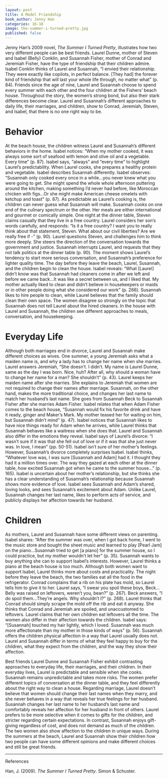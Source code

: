 ```yaml
---
layout: post
title: A Model Friendship
book_author: Jenny Han
categories: 16-18
image: the-summer-i-turned-pretty.jpg
published: false
---
```


Jenny Han’s 2009 novel, _The Summer I Turned Pretty_, illustrates how two very
different people can be best friends. Laurel Dunne, mother of Steven and Isabel
(Belly) Conklin, and Susannah Fisher, mother of Conrad and Jeremiah Fisher, have
the type of friendship that their children admire. Isabel Conklin thinks of
Laurel and Susannah, “I envied their relationship. They were exactly like
copilots, in perfect balance. [They had] the forever kind of friendship that
will last your whole life through, no matter what” (p. 84). Friends since the
age of nine, Laurel and Susannah choose to spend every summer with each other
and the four children at the Fishers’ beach house. Throughout the story, the
women’s strong bond, but also their stark differences become clear. Laurel and
Susannah’s different approaches to daily life, their marriages, and children,
show to Conrad, Jeremiah, Steven, and Isabel, that there is no one right way to
be.

# Behavior

At the beach house, the children witness Laurel and Susannah’s different
behaviors in the home. Isabel notices: “When my mother cooked, it was always
some sort of seafood with lemon and olive oil and a vegetable. Every time” (p.
87). Isabel says, “always” and “every time” to highlight Laurel’s
predictability. When Laurel cooks, she prepares a healthy protein and vegetable.
Isabel describes Susannah differently. Isabel observes: “Susannah only cooked
every once in a while…you never knew what you were going to get. She might spend
the whole whole afternoon puttering around the kitchen, making something I’d
never had before, like Moroccan chicken with figs…Or she might make American
cheese omelets with ketchup and toast” (p. 87). As predictable as Laurel’s
cooking is, the children can never guess what Susannah will make. Susannah cooks
on one end of the culinary spectrum or the other. Her meals are either
international and gourmet or comically simple. One night at the dinner table,
Steven claims casually that they live in a free country. Laurel considers her
son’s words carefully, and responds: “Is it a free country? I want you to really
think about that statement, Steven. What about our civil liberties? Are we
really free if -” (p. 90). Laurel questions Steven, and challenges him to think
more deeply. She steers the direction of the conversation towards the government
and justice. Susannah interrupts Laurel, and requests that they not talk
politics at the dinner table (p. 90). The moment shows Laurel’s tendency to
start more serious conversation, and Susannah’s preference for lighter quality
time. The day before they leave the beach, Laurel, Susannah, and the children
begin to clean the house. Isabel reveals: “What [Laurel] didn’t know was that
Susannah had cleaners come in after we left and before we came back…It was like
a secret between us, and I liked that. My mother actually liked to clean and
didn’t believe in housekeepers or maids or in other people doing what she
considered our work” (p. 266). Susannah likes to hire people to clean, while
Laurel believes that the family should clean their own space. The women disagree
so strongly on the topic that Susannah does not tell Laurel about the hired
cleaners. In the house with Laurel and Susannah, the children see different
approaches to meals, conversation, and housekeeping.

# Everyday Life

Although both marriages end in divorce, Laurel and Susannah make different
choices as wives. One summer, a young Jeremiah asks what a maiden name is, and
why a lady has to change her name when she marries. Laurel answers Jeremiah,
“She doesn’t. I didn’t. My name is Laurel Dunne, same as the day I was born.
Nice, huh? After all, why should a woman have to change her name for a man? She
shouldn’t” (p. 43). Laurel keeps her maiden name after she marries. She explains
to Jeremiah that women are not required to change their names after marriage.
Susannah, on the other hand, makes the more traditional choice, and changes her
last name to match her husband’s last name. She goes from Susannah Beck to
Susannah Fisher after she marries Adam Fisher. Isabel relates that when Adam
Fisher comes to the beach house, “Susannah would fix his favorite drink and have
it ready, ginger and Maker’s Mark. My mother teased her for waiting on him, but
Susannah didn’t mind” (p. 47). Isabel notices that Susannah likes to have nice
things ready for Adam when he arrives, while Laurel thinks that Susannah behaves
like a waitress when she does that. Laurel and Susannah also differ in the
emotions they reveal. Isabel says of Laurel’s divorce:  “I wasn’t sure if it was
that she fell out of love or if it was that she just never was. In love, I mean”
(pp. 50-51). Isabel isn’t sure of her mother’s feelings. However, Susannah’s
divorce completely surprises Isabel. Isabel thinks, “Whatever love was, I was
sure [Susannah and Adam] had it. I thought they had it a million times over. The
way they gazed at each other at the dinner table, how excited Susannah got when
he came to the summer house…” (p. 165). Isabel is uncertain about her mother’s
relationship, but she thinks she has a clear understanding of Susannah’s
relationship because Susannah shows more evidence of love. Isabel sees Susannah
and Adam’s shared, loving looks, and sees Susannah’s excitement about Adam.
Unlike Laurel, Susannah changes her last name, likes to perform acts of service,
and publicly displays her affection towards her husband.

# Children

As mothers, Laurel and Susannah have some different views on parenting. Isabel
shares: “After the summer was over, when I got back home, I went to the music
store and bought the sheet music and learned to play [Pearl Jam] on the
piano…Susannah tried to get [a piano] for the summer house, so I could practice,
but my mother wouldn’t let her” (p. 35). Susannah wants to buy anything she can
to support Isabel’s interests. However, Laurel thinks a piano at the beach house
is too much. Although both women want to support Isabel, Laurel thinks more
about costs and practicality. The night before they leave the beach, the two
families eat all the food in the refrigerator. Conrad complains that a rib on
his plate has mold, so Laurel tells him to give it to her. Laurel says, “I swear
you spoil these boys, Beck…Belly was raised on leftovers, weren’t you, bean?”
(p. 267). Beck answers, “I do spoil them…They’re angels. Why shouldn’t I?” (p.
268). Laurel thinks that Conrad should simply scrape the mold off the rib and
eat it anyway. She thinks that Conrad and Jeremiah are spoiled, and unaccustomed
to leftovers. Laurel claims that her own children eat leftovers all the time.
The women also differ in their affection towards the children. Isabel says:
“[Susannah] touched my hair lightly, which I loved. Susannah was much more
affectionate than my mother in those kinds of ways” (p. 56). Susannah offers the
children physical affection in a way that Laurel usually does not. Laurel and
Susannah differ in terms of what they feel happy to buy for the children, what
they expect from the children, and the way they show their affection.

Best friends Laurel Dunne and Susannah Fisher exhibit contrasting approaches to
everyday life, their marriages, and their children. In their everyday lives,
Laurel is predictable and sensible when she cooks. Susannah remains
unpredictable and takes more risks. The women prefer different topics of
conversation at the dinner table, and they feel differently about the right way
to clean a house. Regarding marriage, Laurel doesn’t believe that women should
change their last names when they marry, and she never behaves in a way that
reveals her true feelings for her husband. Susannah changes her last name to her
husband’s last name and comfortably reveals her affection for her husband in
front of others. Laurel prefers to be more selective when it comes to gifts for
the children, and stricter regarding certain expectations. In contrast, Susannah
enjoys gift-giving regardless of cost, and does not demand as much of the
children. The two women also show affection to the children in unique ways.
During the summers at the beach, Laurel and Susannah show their children how two
people can have some different opinions and make different choices and still be
great friends.

---
References

Han, J. (2009). _The Summer I Turned Pretty_. Simon & Schuster.
